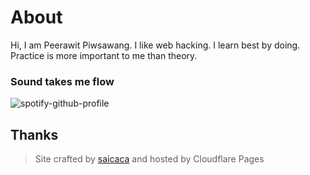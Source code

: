 # About

Hi, I am Peerawit Piwsawang. I like web hacking. I learn best by doing. Practice is more important to me than theory.

### Sound takes me flow
![spotify-github-profile](https://spotify-github-profile.kittinanx.com/api/view?uid=3pxv4i23jaqynrgp4mi8dqu01&cover_image=true&theme=default&bar_color=ff0000&bar_color_cover=true)

## Thanks
> Site crafted by [saicaca](https://github.com/saicaca) and hosted by Cloudflare Pages